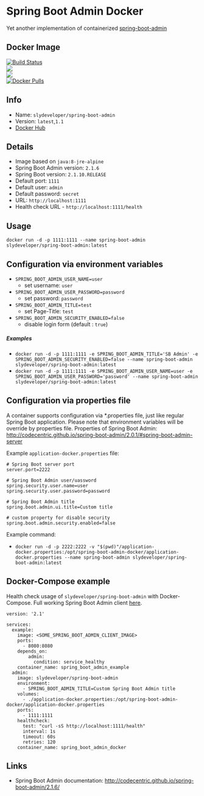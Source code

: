 Spring Boot Admin Docker
========================
Yet another implementation of containerized [spring-boot-admin](https://github.com/codecentric/spring-boot-admin)

Docker Image
------------
[![Build Status](https://travis-ci.org/slydeveloper/spring-boot-admin-docker.svg?branch=master)](https://travis-ci.org/slydeveloper/spring-boot-admin-docker)<br />
[![](https://images.microbadger.com/badges/image/slydeveloper/spring-boot-admin.svg)](https://microbadger.com/images/slydeveloper/spring-boot-admin "Get your own image badge on microbadger.com")<br />
[![](https://images.microbadger.com/badges/version/slydeveloper/spring-boot-admin.svg)](https://microbadger.com/images/slydeveloper/spring-boot-admin "Get your own version badge on microbadger.com")<br />
[![Docker Pulls](https://shields.beevelop.com/docker/pulls/slydeveloper/spring-boot-admin.svg)](https://hub.docker.com/r/slydeveloper/spring-boot-admin/)

Info
----
- Name: `slydeveloper/spring-boot-admin`
- Version: `latest`,`1.1`
- [Docker Hub](https://hub.docker.com/r/slydeveloper/spring-boot-admin/)

Details
--------
- Image based on `java:8-jre-alpine`
- Spring Boot Admin version: `2.1.6`
- Spring Boot version: `2.1.10.RELEASE`
- Default port: `1111`
- Default user: `admin`
- Default password: `secret`
- URL: `http://localhost:1111`
- Health check URL - `http://localhost:1111/health`

Usage
--------
`docker run -d -p 1111:1111 --name spring-boot-admin slydeveloper/spring-boot-admin:latest`

Configuration via environment variables 
---------------------------------------
* `SPRING_BOOT_ADMIN_USER_NAME=user`
    * set username: `user`
* `SPRING_BOOT_ADMIN_USER_PASSWORD=password`
    * set password: `password`
* `SPRING_BOOT_ADMIN_TITLE=test`
    * set Page-Title: `test`
* `SPRING_BOOT_ADMIN_SECURITY_ENABLED=false`
    * disable login form (default : `true`)

##### Examples
* `docker run -d -p 1111:1111 -e SPRING_BOOT_ADMIN_TITLE='SB Admin' -e SPRING_BOOT_ADMIN_SECURITY_ENABLED=false --name spring-boot-admin slydeveloper/spring-boot-admin:latest`
* `docker run -d -p 1111:1111 -e SPRING_BOOT_ADMIN_USER_NAME=user -e SPRING_BOOT_ADMIN_USER_PASSWORD='password' --name spring-boot-admin slydeveloper/spring-boot-admin:latest`

Configuration via properties file
---------------------------------
A container supports configuration via *.properties file, just like regular Spring Boot application.
Please note that environment variables will be override by properties file.
Properties of Spring Boot Admin: http://codecentric.github.io/spring-boot-admin/2.0.1/#spring-boot-admin-server

Example `application-docker.properties` file:
```
# Spring Boot server port
server.port=2222

# Spring Boot Admin user/uassword
spring.security.user.name=user
spring.security.user.password=password

# Spring Boot Admin title
spring.boot.admin.ui.title=Custom title

# custom property for disable security
spring.boot.admin.security.enabled=false
```

Example command:
- `docker run -d -p 2222:2222 -v "$(pwd)"/application-docker.properties:/opt/spring-boot-admin-docker/application-docker.properties --name spring-boot-admin slydeveloper/spring-boot-admin:latest`

Docker-Compose example
----------------------
Health check usage of `slydeveloper/spring-boot-admin` with Docker-Compose.
Full working Spring Boot Admin client [here](https://github.com/slydeveloper/spring-boot-admin-example).
```
version: '2.1'

services:
  example:
    image: <SOME_SPRING_BOOT_ADMIN_CLIENT_IMAGE>
    ports:
      - 8080:8080
    depends_on:
        admin:
          condition: service_healthy
    container_name: spring_boot_admin_example
  admin:
    image: slydeveloper/spring-boot-admin
    environment:
      - SPRING_BOOT_ADMIN_TITLE=Custom Spring Boot Admin title
    volumes:
      - ./application-docker.properties:/opt/spring-boot-admin-docker/application-docker.properties
    ports:
      - 1111:1111
    healthcheck:
      test: "curl -sS http://localhost:1111/health"
      interval: 1s
      timeout: 60s
      retries: 120
    container_name: spring_boot_admin_docker
```

Links
-----
- Spring Boot Admin documentation: http://codecentric.github.io/spring-boot-admin/2.1.6/
